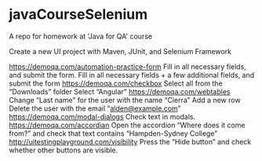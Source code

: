 # javaCourseSelenium
A repo for homework at 'Java for QA' course

Create a new UI project with Maven, JUnit, and Selenium Framework

https://demoqa.com/automation-practice-form 
Fill in all necessary fields, and submit the form.
Fill in all necessary fields + a few additional fields, and submit the form
https://demoqa.com/checkbox
Select all from the “Downloads” folder
Select “Angular”
https://demoqa.com/webtables
Change “Last name” for the user with the name “Cierra”
Add a new row
Delete the user with the email “alden@example.com”
https://demoqa.com/modal-dialogs
Check text in modals.
https://demoqa.com/accordian
Open the accordion “Where does it come from?” and check that text contains “Hampden-Sydney College”
http://uitestingplayground.com/visibility
Press the “Hide button” and check whether other buttons are visible.
